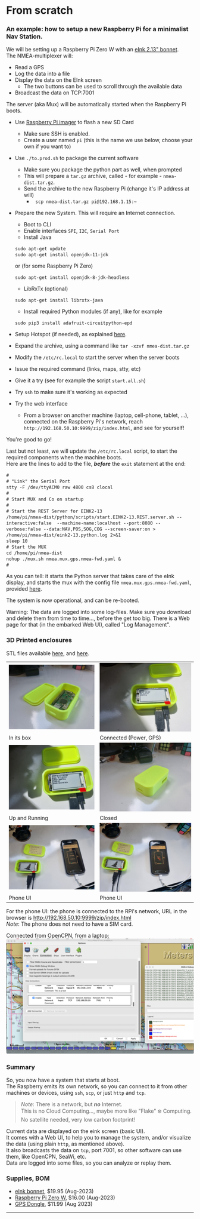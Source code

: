 # From scratch
### An example: how to setup a new Raspberry Pi for a minimalist Nav Station.
We will be setting up a Raspberry Pi Zero W with an [eInk 2.13" bonnet](https://learn.adafruit.com/2-13-in-e-ink-bonnet?view=all).  
The NMEA-multiplexer will:
- Read a GPS
- Log the data into a file
- Display the data on the EInk screen
  - The two buttons can be used to scroll through the available data
- Broadcast the data on TCP:7001

The server (aka Mux) will be automatically started when the Raspberry Pi boots.

- Use [Raspberry Pi imager](https://www.raspberrypi.com/software/) to flash a new SD Card
  - Make sure SSH is enabled.
  - Create a user named `pi` (this is the name we use below, choose your own if you want to)
- Use `./to.prod.sh` to package the current software
  - Make sure you package the python part as well, when prompted
  - This will prepare a `tar.gz` archive, called - for example - `nmea-dist.tar.gz`.
  - Send the archive to the new Raspberry Pi (change it's IP address at will)
    - ` scp nmea-dist.tar.gz pi@192.168.1.15:~`
- Prepare the new System. This will require an Internet connection.
  - Boot to CLI
  - Enable interfaces `SPI`, `I2C`, `Serial Port`
  - Install Java
  ```
  sudo apt-get update
  sudo apt-get install openjdk-11-jdk
  ```
  or (for some Raspberry Pi Zero)
  ```
  sudo apt-get install openjdk-8-jdk-headless
  ```
  - LibRxTx (optional)
  ```
  sudo apt-get install librxtx-java
  ```
  - Install required Python modules (if any), like for example
  ```
  sudo pip3 install adafruit-circuitpython-epd
  ```

- Setup Hotspot (if needed), as explained [here](./HOTSPOT.md).
- Expand the archive, using a command like `tar -xzvf nmea-dist.tar.gz`
- Modify the `/etc/rc.local` to start the server when the server boots
- Issue the required command (links, maps, stty, etc)
- Give it a try (see for example the script `start.all.sh`)
- Try `ssh` to make sure it's working as expected
- Try the web interface
  - From a browser on another machine (laptop, cell-phone, tablet, ...), connected on the Raspberry Pi's network, reach
    `http://192.168.50.10:9999/zip/index.html`, and see for yourself!

You're good to go!

Last but not least, we will update the `/etc/rc.local` script, to start the 
required components when the machine boots.  
Here are the lines to add to the file, _**before**_ the `exit` statement at the end:
```
#
# "Link" the Serial Port
stty -F /dev/ttyACM0 raw 4800 cs8 clocal
#
# Start MUX and Co on startup
#
# Start the REST Server for EINK2-13
/home/pi/nmea-dist/python/scripts/start.EINK2-13.REST.server.sh --interactive:false  --machine-name:localhost --port:8080 --verbose:false --data:NAV,POS,SOG,COG --screen-saver:on > /home/pi/nmea-dist/eink2-13.python.log 2>&1
sleep 10
# Start the MUX
cd /home/pi/nmea-dist
nohup ./mux.sh nmea.mux.gps.nmea-fwd.yaml &
#
```
As you can tell: it starts the Python server that takes care of the eInk display, and
starts the mux with the config file `nmea.mux.gps.nmea-fwd.yaml`, provided [here](nmea.mux.gps.nmea-fwd.yaml).

The system is now operational, and can be re-booted.

Warning: The data are logged into some log-files. Make sure you download and delete them from time to time...,
before the get too big. There is a Web page for that (in the embarked Web UI), called "Log Management".

### 3D Printed enclosures
STL files available [here](https://github.com/OlivierLD/3DPrinting/blob/master/OpenSCAD/RPiDevBoards/ProjectBoxRPiZeroBox.stl), and
[here](https://github.com/OlivierLD/3DPrinting/blob/master/OpenSCAD/RPiDevBoards/ProjectBoxRPiZeroBoxTop.stl).

|  |                                          |
|:----|:-----------------------------------------|
| ![One](./doc_resources/01.in.the.box.jpg) | ![Two](./doc_resources/02.connected.jpg) | 
| In its box | Connected (Power, GPS)                   |
| ![Three](./doc_resources/03.up.and.running.jpg)                                     | ![Four](./doc_resources/04.closed.jpg)              | 
| Up and Running                                                                      | Closed                                              |
| ![Five](./doc_resources/01.phone.UI.jpg)                                            | ![Six](./doc_resources/02.phone.UI.jpg)             | 
| Phone UI | Phone UI |


For the phone UI: the phone is connected to the RPi's network, URL in the browser is <http://192.168.50.10:9999/zip/index.html>  
_Note_: The phone does not need to have a SIM card.


Connected from OpenCPN, from a laptop:       
![Seven](./doc_resources/OpenCPN.png)

<!-- 
   TODO image with a solar panel
  -->

### Summary
So, you now have a system that starts at boot.    
The Raspberry emits its own network, so you can connect to it from other machines or devices,
using `ssh`, `scp`, or just `http` and `tcp`.

> _Note_: There is a network, but _**no**_ Internet.  
> This is no Cloud Computing..., maybe more like "Flake" ❄️ Computing. No satellite needed, very low carbon footprint!

Current data are displayed on the eink screen (basic UI).  
It comes with a Web UI, to help you to manage the system, and/or visualize the data (using plain `http`, as mentioned above).  
It also broadcasts the data on `tcp`, port 7001, so other software can use them, like OpenCPN, SeaWi, etc.  
Data are logged into some files, so you can analyze or replay them.

### Supplies, BOM
- [eInk bonnet](https://www.adafruit.com/product/4687), $19.95 (Aug-2023)
- [Raspberry Pi Zero W](https://www.adafruit.com/product/3708), $16.00 (Aug-2023)
- [GPS Dongle](https://www.amazon.com/HiLetgo-G-Mouse-GLONASS-Receiver-Windows/dp/B01MTU9KTF/ref=sr_1_3?keywords=usb+gps+dongle&qid=1691564294&sprefix=USB+GPS%2Caps%2C153&sr=8-3), $11.99 (Aug 2023)

---
